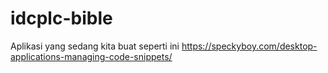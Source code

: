 # idcplc-bible

Aplikasi yang sedang kita buat seperti ini https://speckyboy.com/desktop-applications-managing-code-snippets/
